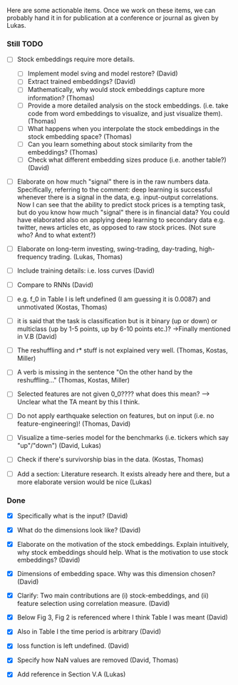 Here are some actionable items.
Once we work on these items, we can probably hand it in for publication at a conference or journal as given by Lukas.


### Still TODO

- [ ] Stock embeddings require more details.
    - [ ] Implement model sving and model restore? (David)
    - [ ] Extract trained embeddings? (David)  
    - [ ] Mathematically, why would stock embeddings capture more information? (Thomas)
    - [ ] Provide a more detailed analysis on the stock embeddings. (i.e. take code from word embeddings to visualize, and just visualize them). (Thomas) 
    - [ ] What happens when you interpolate the stock embeddings in the stock embedding space? (Thomas)
    - [ ] Can you learn something about stock similarity from the embeddings? (Thomas)
    - [ ] Check what different embedding sizes produce (i.e. another table?) (David)

- [ ] Elaborate on how much "signal" there is in the raw numbers data. 
Specifically, referring to the comment: deep learning is successful whenever there is a signal in the data, e.g. input-output correlations. 
Now I can see that the ability to predict stock prices is a tempting task, but do you know how much "signal" there is in financial data? 
You could have elaborated also on applying deep learning to secondary data e.g. twitter, news articles etc, as opposed to raw stock prices. (Not sure who? And to what extent?)
- [ ] Elaborate on long-term investing, swing-trading, day-trading, high-frequency trading. (Lukas, Thomas)
- [ ] Include training details: i.e. loss curves  (David)
- [ ] Compare to RNNs (David)

- [ ] e.g. f_0 in Table I is left undefined (I am guessing it is 0.0087) and unmotivated (Kostas, Thomas)
- [ ] it is said that the task is classification but is it binary (up or down) or multiclass (up by 1-5 points, up by 6-10 points etc.)? ->Finally mentioned in V.B (David)
- [ ] The reshuffling and r* stuff is not explained very well. (Thomas, Kostas, Miller) 
- [ ] A verb is missing in the sentence "On the other hand by the reshuffling..." (Thomas, Kostas, Miller)

- [ ] Selected features are not given 0_0???? what does this mean? --> Unclear what the TA meant by this I think. 
- [ ] Do not apply earthquake selection on features, but on input (i.e. no feature-engineering)! (Thomas, David)

- [ ] Visualize a time-series model for the benchmarks (i.e. tickers which say "up"/"down") (David, Lukas)
- [ ] Check if there's survivorship bias in the data. (Kostas, Thomas)

- [ ] Add a section: Literature research. It exists already here and there, but a more elaborate version would be nice (Lukas)

### Done

- [x] Specifically what is the input? (David)
- [x] What do the dimensions look like? (David)
- [x] Elaborate on the motivation of the stock embeddings. Explain intuitively, why stock embeddings should help. What is the motivation to use stock embeddings? (David) 
- [x] Dimensions of embedding space. Why was this dimension chosen? (David)

- [x] Clarify: Two main contributions are (i) stock-embeddings, and (ii) feature selection using correlation measure. (David)
- [x] Below Fig 3, Fig 2 is referenced where I think Table I was meant (David)
- [x] Also in Table I the time period is arbitrary (David)
- [x] loss function is left undefined. (David)
- [x] Specify how NaN values are removed (David, Thomas)
- [x] Add reference in Section V.A (Lukas)
